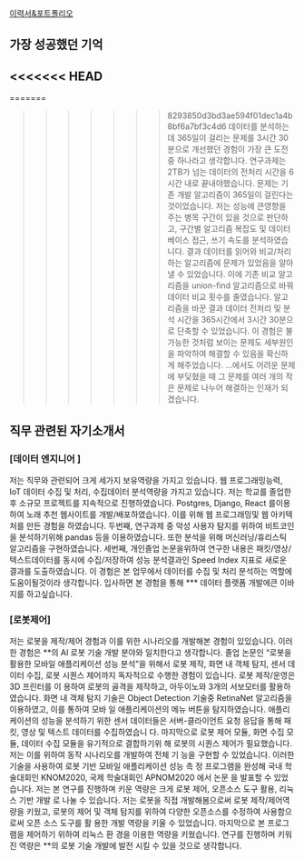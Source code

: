 [ 이력서&포트폴리오](https://drive.google.com/file/d/1xlU8eKT5xGJPb8Opg8dUOg_FgC_Yf7Bo/view?usp=sharing)

## 가장 성공했던 기억 
<<<<<<< HEAD
---
=======
>>>>>>> 8293850d3bd3ae594f01dec1a4b8bf6a7bf3c4d6
데이터를 분석하는 데 365일이 걸리는 문제를 3시간 30분으로 개선했던 경험이 가장 큰 도전 중 하나라고 생각합니다. 연구과제는 2TB가 넘는 데이터의 전처리 시간을 6시간 내로 끝내야했습니다. 문제는 기존 개발 알고리즘이 365일이 걸린다는 것이었습니다. 저는 성능에 큰영향을 주는 병목 구간이 있을 것으로 판단하고, 구간별 알고리즘 복잡도 및 데이터베이스 접근, 쓰기 속도를 분석하였습니다. 결과 데이터를 읽어와 비교/처리하는 알고리즘에 문제가 있었음을 알아낼 수 있었습니다. 이에 기존 비교 알고리즘을 union-find 알고리즘으로 바꿔 데이터 비교 횟수를 줄였습니다. 알고리즘을 바꾼 결과 데이터 전처리 및 분석 시간을 365시간에서 3시간 30분으로 단축할 수 있었습니다. 이 경험은 불가능한 것처럼 보이는 문제도 세부원인을 파악하여 해결할 수 있음을 확신하게 해주었습니다. ...에서도 어려운 문제에 부딪혔을 때 그 문제를 여러 개의 작은 문제로 나누어 해결하는 인재가 되겠습니다.

## 직무 관련된 자기소개서
### [데이터 엔지니어 ]
저는 직무와 관련되어 크게 세가지 보유역량을 가지고 있습니다. 웹 프로그래밍능력, IoT 데이터 수집 및 처리, 수집데이터 분석역량을 가지고 있습니다. 저는 학교를 졸업한후 소규모 프로젝트를 지속적으로 진행하였습니다. Postgres, Django, React 를이용하여 노래 추천 웹사이트를 개발/배포하였습니다. 이를 위해 웹 프로그래밍및 웹 아키텍처를 만든 경험을 하였습니다. 두번째, 연구과제 중 악성 사용자 탐지를 위하여 비트코인을 분석하기위해 pandas 등을 이용하였습니다. 또한 분석을 위해 머신러닝/휴리스틱 알고리즘을 구현하였습니다. 세번째, 개인졸업 논문을위하여 연구한 내용은 패킷/영상/텍스트데이터를 동시에 수집/저장하여 성능 분석결과인 Speed Index 지표로 새로운 결과를 도출하였습니다. 이 경험은 본 업무에서 데이터를 수집 및 처리 분석하는 역할에 도움이될것이라 생각합니다. 입사하면 본 경험을 통해 *** 데이터 플랫폼 개발에큰 이바지를 하고싶습니다.

### [로봇제어]
저는 로봇을 제작/제어 경험과 이를 위한 시나리오를 개발해본 경험이 있있습니다. 이러한
경험은 **의 AI 로봇 기술 개발 분야와 일치한다고 생각합니다. 졸업 논문인 “로봇을 활용한
모바일 애플리케이션 성능 분석”을 위해서 로봇 제작, 화면 내 객체 탐지, 센서 데이터 수집, 로봇 시퀀스 제어까지 독자적으로 수행한 경험이 있습니다. 로봇 제작/운영은 3D 프린터를 이
용하여 로봇의 골격을 제작하고, 아두이노와 3개의 서보모터를 활용하였습니다. 화면 내 객체
탐지 기술은 Object Detection 기술중 RetinaNet 알고리즘을 이용하였고, 이를 통하여 모바
일 애플리케이션의 메뉴 버튼을 탐지하였습니다. 애플리케이션의 성능을 분석하기 위한 센서
데이터들은 서버-클라이언트 요청 응답을 통해 패킷, 영상 및 텍스트 데이터를 수집하였습니
다. 마지막으로 로봇 제어 모듈, 화면 수집 모듈, 데이터 수집 모듈을 유기적으로 결합하기위
해 로봇의 시퀀스 제어가 필요했습니다. 저는 이를 위하여 동작 시나리오를 개발하여 전체 기
능을 구현할 수 있었습니다. 이러한 기술을 사용하여 로봇 기반 모바일 애플리케이션 성능 측
정 프로그램을 완성해 국내 학술대회인 KNOM2020, 국제 학술대회인 APNOM2020 에서 논문
을 발표할 수 있었습니다. 저는 본 연구를 진행하며 키운 역량은 크게 로봇 제어, 오픈소스 도구 활용, 리눅스 기반 개발
로 나눌 수 있습니다. 저는 로봇을 직접 개발해봄으로써 로봇 제작/제어역량을 키웠고, 로봇의
제어 및 객체 탐지를 위하여 다양한 오픈소스를 수정하여 사용함으로써 오픈 소스 도구를 활
용한 개발 역량을 키울 수 있었습니다. 마지막으로 본 프로그램을 제어하기 위하여 리눅스 환
경을 이용한 역량을 키웠습니다. 연구를 진행하며 키워진 역량은 **의 로봇 기술 개발에 발전
시킬 수 있을 것으로 생각합니다. 
